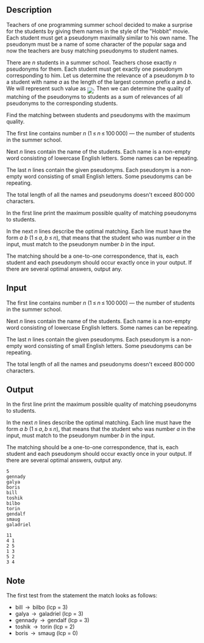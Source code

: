 ## Description

<div><p>Teachers of one programming summer school decided to make a surprise for the students by giving them names in the style of the "Hobbit" movie. Each student must get a pseudonym maximally similar to his own name. The pseudonym must be a name of some character of the popular saga and now the teachers are busy matching pseudonyms to student names.</p><p>There are <span class="tex-span"><i>n</i></span> students in a summer school. Teachers chose exactly <span class="tex-span"><i>n</i></span> pseudonyms for them. Each student must get exactly one pseudonym corresponding to him. Let us determine the relevance of a pseudonym <span class="tex-span"><i>b</i></span> to a student with name <span class="tex-span"><i>a</i></span> as the length of the largest common prefix <span class="tex-span"><i>a</i></span> and <span class="tex-span"><i>b</i></span>. We will represent such value as <img align="middle" class="tex-formula" src="file://rJITY9kW.png" style="max-width: 100.0%;max-height: 100.0%;">. Then we can determine the <span class="tex-font-style-it">quality</span> of matching of the pseudonyms to students as a sum of relevances of all pseudonyms to the corresponding students.</p><p>Find the matching between students and pseudonyms with the maximum <span class="tex-font-style-it">quality</span>.</p></div><div class="input-specification"><p>The first line contains number <span class="tex-span"><i>n</i></span> (<span class="tex-span">1 ≤ <i>n</i> ≤ 100 000</span>) — the number of students in the summer school.</p><p>Next <span class="tex-span"><i>n</i></span> lines contain the name of the students. Each name is a non-empty word consisting of lowercase English letters. Some names can be repeating.</p><p>The last <span class="tex-span"><i>n</i></span> lines contain the given pseudonyms. Each pseudonym is a non-empty word consisting of small English letters. Some pseudonyms can be repeating.</p><p>The total length of all the names and pseudonyms doesn't exceed <span class="tex-span">800 000</span> characters.</p></div><div class="output-specification"><p>In the first line print the maximum possible <span class="tex-font-style-it">quality</span> of matching pseudonyms to students.</p><p>In the next <span class="tex-span"><i>n</i></span> lines describe the optimal matching. Each line must have the form <span class="tex-span"><i>a</i></span> <span class="tex-span"><i>b</i></span> (<span class="tex-span">1 ≤ <i>a</i>, <i>b</i> ≤ <i>n</i></span>), that means that the student who was number <span class="tex-span"><i>a</i></span> in the input, must match to the pseudonym number <span class="tex-span"><i>b</i></span> in the input.</p><p>The matching should be a one-to-one correspondence, that is, each student and each pseudonym should occur exactly once in your output. If there are several optimal answers, output any.</p></div>

## Input

<p>The first line contains number <span class="tex-span"><i>n</i></span> (<span class="tex-span">1 ≤ <i>n</i> ≤ 100 000</span>) — the number of students in the summer school.</p><p>Next <span class="tex-span"><i>n</i></span> lines contain the name of the students. Each name is a non-empty word consisting of lowercase English letters. Some names can be repeating.</p><p>The last <span class="tex-span"><i>n</i></span> lines contain the given pseudonyms. Each pseudonym is a non-empty word consisting of small English letters. Some pseudonyms can be repeating.</p><p>The total length of all the names and pseudonyms doesn't exceed <span class="tex-span">800 000</span> characters.</p>

## Output

<p>In the first line print the maximum possible <span class="tex-font-style-it">quality</span> of matching pseudonyms to students.</p><p>In the next <span class="tex-span"><i>n</i></span> lines describe the optimal matching. Each line must have the form <span class="tex-span"><i>a</i></span> <span class="tex-span"><i>b</i></span> (<span class="tex-span">1 ≤ <i>a</i>, <i>b</i> ≤ <i>n</i></span>), that means that the student who was number <span class="tex-span"><i>a</i></span> in the input, must match to the pseudonym number <span class="tex-span"><i>b</i></span> in the input.</p><p>The matching should be a one-to-one correspondence, that is, each student and each pseudonym should occur exactly once in your output. If there are several optimal answers, output any.</p>





```input1
5
gennady
galya
boris
bill
toshik
bilbo
torin
gendalf
smaug
galadriel

```




```output1
11
4 1
2 5
1 3
5 2
3 4

```



## Note

<p>The first test from the statement the match looks as follows: </p><ul> <li> <span class="tex-font-style-bf">bil</span>l <span class="tex-span"> → </span> <span class="tex-font-style-bf">bil</span>bo (lcp = 3) </li><li> <span class="tex-font-style-bf">gal</span>ya <span class="tex-span"> → </span> <span class="tex-font-style-bf">gal</span>adriel (lcp = 3) </li><li> <span class="tex-font-style-bf">gen</span>nady <span class="tex-span"> → </span> <span class="tex-font-style-bf">gen</span>dalf (lcp = 3) </li><li> <span class="tex-font-style-bf">to</span>shik <span class="tex-span"> → </span> <span class="tex-font-style-bf">to</span>rin (lcp = 2) </li><li> boris <span class="tex-span"> → </span> smaug (lcp = 0) </li></ul>
